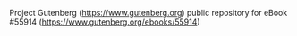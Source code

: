 Project Gutenberg (https://www.gutenberg.org) public repository for
eBook #55914 (https://www.gutenberg.org/ebooks/55914)
